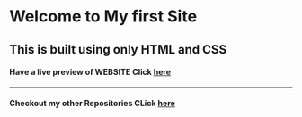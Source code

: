 # Welcome to My first Site

## This is built using only HTML and CSS

#### Have a live preview of WEBSITE Click [here](https://kishore-sample.netlify.app)
---
#### Checkout my other Repositories  CLick [here](https://github.com/Kishore901) 
